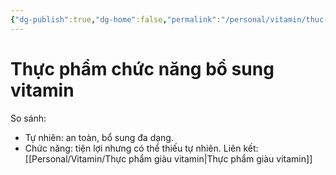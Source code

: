 ```yaml
---
{"dg-publish":true,"dg-home":false,"permalink":"/personal/vitamin/thuc-pham-chuc-nang-bo-sung-vitamin/","dgPassFrontmatter":true,"noteIcon":"","updated":"2025-01-14T22:28:30.767+07:00"}
---
```



# Thực phẩm chức năng bổ sung vitamin
So sánh:
- Tự nhiên: an toàn, bổ sung đa dạng.
- Chức năng: tiện lợi nhưng có thể thiếu tự nhiên.
Liên kết: [[Personal/Vitamin/Thực phẩm giàu vitamin\|Thực phẩm giàu vitamin]]